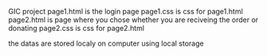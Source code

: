 GIC project 
page1.html is the login page
page1.css is css for page1.html
page2.html is page where you chose whether you are reciveing the order or donating
page2.css is css for page2.html
 

the datas are stored localy on computer using local storage